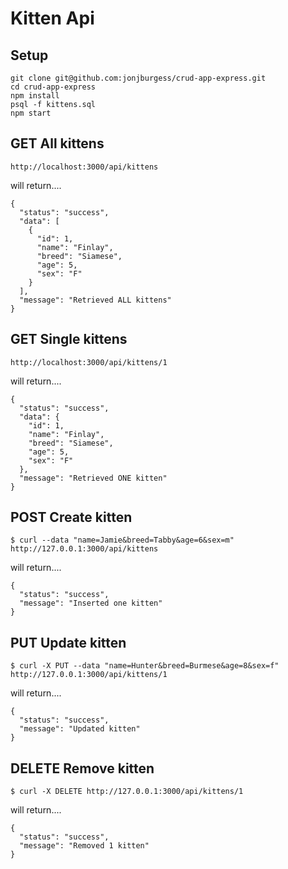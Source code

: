 # Kitten Api

## Setup
```
git clone git@github.com:jonjburgess/crud-app-express.git
cd crud-app-express
npm install
psql -f kittens.sql
npm start
```

## GET All kittens
```
http://localhost:3000/api/kittens
```
will return....
```
{
  "status": "success",
  "data": [
    {
      "id": 1,
      "name": "Finlay",
      "breed": "Siamese",
      "age": 5,
      "sex": "F"
    }
  ],
  "message": "Retrieved ALL kittens"
}
```

## GET Single kittens
```
http://localhost:3000/api/kittens/1
```
will return....
```
{
  "status": "success",
  "data": {
    "id": 1,
    "name": "Finlay",
    "breed": "Siamese",
    "age": 5,
    "sex": "F"
  },
  "message": "Retrieved ONE kitten"
}
```

## POST Create kitten
```
$ curl --data "name=Jamie&breed=Tabby&age=6&sex=m" http://127.0.0.1:3000/api/kittens
```
will return....
```
{
  "status": "success",
  "message": "Inserted one kitten"
}
```

## PUT Update kitten
```
$ curl -X PUT --data "name=Hunter&breed=Burmese&age=8&sex=f" http://127.0.0.1:3000/api/kittens/1
```
will return....
```
{
  "status": "success",
  "message": "Updated kitten"
}
```

## DELETE Remove kitten
```
$ curl -X DELETE http://127.0.0.1:3000/api/kittens/1
```
will return....
```
{
  "status": "success",
  "message": "Removed 1 kitten"
}
```
